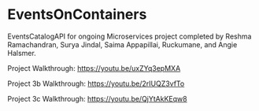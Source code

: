 # EventsOnContainers

EventsCatalogAPI for ongoing Microservices project completed by Reshma Ramachandran, Surya Jindal, Saima Appapillai, Ruckumane, and Angie Halsmer.

Project Walkthrough:
https://youtu.be/uxZYq3epMXA

Project 3b Walkthrough:
https://youtu.be/2rIUQZ3vfTo

Project 3c Walkthrough:
https://youtu.be/QjYtAkKEqw8
